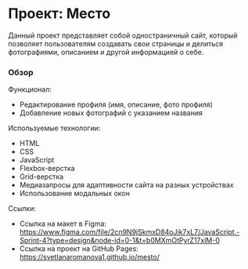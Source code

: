 # Проект: Место
Данный проект представляет собой одностраничный сайт, который позволяет пользователям создавать 
свои страницы и делиться фотографиями, описанием и другой информацией о себе.
### Обзор

Функционал:
 * Редактирование профиля (имя, описание, фото профиля)
 * Добавление новых фотографий с указанием названия

Используемые технологии:
 * HTML
 * CSS
 * JavaScript
 * Flexbox-верстка
 * Grid-верстка
 * Медиазапросы для адаптивности сайта на разных устройствах
 * Использование модальных окон


Ссылки:
   * Ссылка на макет в Figma: https://www.figma.com/file/2cn9N9jSkmxD84oJik7xL7/JavaScript.-Sprint-4?type=design&node-id=0-1&t=b0MXmOtPyrZ17xlM-0
   * Ссылка на проект на GitHub Pages: https://svetlanaromanova1.github.io/mesto/
   
